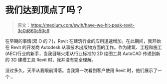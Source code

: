 # 我们达到顶点了吗？

> 原文：<https://medium.com/swlh/have-we-hit-peak-revit-3c0d860c50c9>

在早期的事情(双 O 的？)，Revit 在建筑行业的应用迅速增加。在此期间，我开始在 Revit 的开发商 Autodesk 从事技术出版物方面的工作。作为建筑、工程和施工(AEC)行业的新手，当我目睹火炬从行业标准的 2D 绘图工具 AutoCAD 传递到新的 3D 建模工具 Revit 时，我并没有完全理解。

没过多久，天平从我眼前滑落。当我第一次看到客户使用 Revit 时，他们展示了一个…